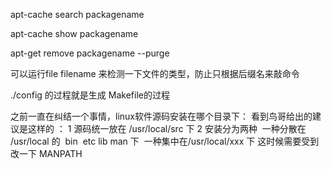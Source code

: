 
apt-cache search packagename

apt-cache show packagename

apt-get remove packagename --purge




可以运行file filename 来检测一下文件的类型，防止只根据后缀名来敲命令

./config 的过程就是生成 Makefile的过程

之前一直在纠结一个事情，linux软件源码安装在哪个目录下：
看到鸟哥给出的建议是这样的 ：
	1	源码统一放在 /usr/local/src 下
	2	安装分为两种  一种分散在 /usr/local 的  bin  etc lib man 下  一种集中在/usr/local/xxx 下 这时候需要受到改一下 MANPATH

